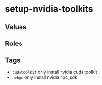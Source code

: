 # setup-nvidia-toolkits
## Values
## Roles
## Tags
- `cudatoolkit` only install nvidia cuda toolkit
- `nvhpc` only install nvidia hpc_sdk
